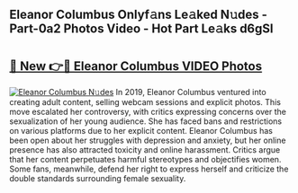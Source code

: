 ## Eleanor Columbus Onlyf𝚊ns Le𝚊ked N𝚞des - Part-0a2 Photos Video - Hot Part Le𝚊ks d6gSl

# <h2><a href="http://ab67265.deff.icu/?id=Eleanor+Columbus">🔗 New 👉🔴 Eleanor Columbus VIDEO Photos</a></h2>

[![Eleanor Columbus N𝚞des](https://i.imgur.com/rIISA9y.gif)](http://ab67265.deff.icu/?id=Eleanor+Columbus)
In 2019, Eleanor Columbus ventured into creating adult content, selling webcam sessions and explicit photos. This move escalated her controversy, with critics expressing concerns over the sexualization of her young audience. She has faced bans and restrictions on various platforms due to her explicit content. Eleanor Columbus has been open about her struggles with depression and anxiety, but her online presence has also attracted toxicity and online harassment. Critics argue that her content perpetuates harmful stereotypes and objectifies women. Some fans, meanwhile, defend her right to express herself and criticize the double standards surrounding female sexuality.
